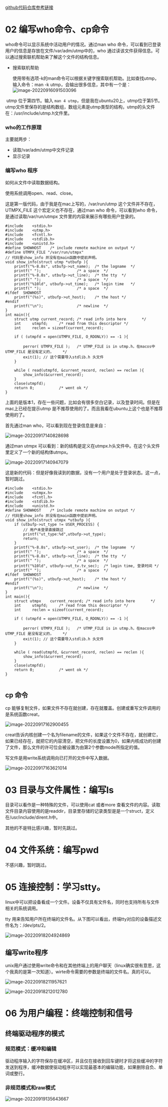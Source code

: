 [github代码仓库参考链接](https://github.com/yuzhidi/Understanding-UNIXLINUX-Programming)

# 02 编写who命令、cp命令

who命令可以显示系统中活动用户的情况。通过man who 命令，可以看到已登录用户的信息是存放在文件/var/adm/utmp中的，who 通过读该文件获得信息。可以通过搜索联机帮助来了解这个文件的结构信息。

- 搜索联机帮助

  使用带有选项-k的man命令可以根据关键字搜索联机帮助。比如查找utmp， 输入命令：man -k utmp，会输出很多信息，其中有一个是：![image-20220916091503096](unix-linux编程实践.assets/image-20220916091503096.png)

​		utmp 位于第四节。输入 `man 4 utmp`，但是我在ubuntu20上，utmp位于第5节。utmp文件里保存的是结构数组，数组元素是utmp类型的结构，utmp的头文件在：/usr/include/utmp.h文件里。

### who的工作原理

主要就两步：

- 读取/var/adm/utmp中文件记录
- 显示记录

### 编写who 程序

如何从文件中读取数据结构。

使用系统调用open、read、close。

这是第一版代码，由于我是在mac上写的，/var/run/utmp 这个文件并不存在，UTMPX_FILE 这个宏定义也不存在，通过man who 命令，可以看到who 命令，是通过读取/var/run/utmpx 文件里的内容来展示有哪些用户登录的。

```
#include	<stdio.h>
#include	<utmp.h>
#include	<fcntl.h>
#include    <stdlib.h>
#include	<unistd.h>
#define	SHOWHOST	/* include remote machine on output */
#define UTMPX_FILE "/var/run/utmpx"
// 代码里show_info 并没有在main函数中提前声明。
void show_info(struct utmp *utbufp ){
	printf("%-8.8s", utbufp->ut_name);	/* the logname	*/
	printf(" ");				/* a space	*/
	printf("%-8.8s", utbufp->ut_line);	/* the tty	*/
	printf(" ");				/* a space	*/
	printf("%10ld", utbufp->ut_time);	/* login time	*/
	printf(" ");				/* a space	*/
#ifdef	SHOWHOST
	printf("(%s)", utbufp->ut_host);	/* the host	*/
#endif
	printf("\n");				/* newline	*/
}
int main(){
	struct utmp	current_record;	/* read info into here       */
	int		utmpfd;		/* read from this descriptor */
	int		reclen = sizeof(current_record);

	if ( (utmpfd = open(UTMPX_FILE, O_RDONLY)) == -1 ){
		
        perror( UTMPX_FILE );	/* UTMP_FILE is in utmp.h，在macos中UTMP_FILE 是没有定义的，    */
		exit(1); // 这个需要导入stdlib.h 头文件
	}

	while ( read(utmpfd, &current_record, reclen) == reclen ){
		show_info(&current_record);
    }
	close(utmpfd);
	return 0;			/* went ok */
}

```

上面的是版本1，存在一些问题，比如会有很多空白记录，以及登录时间。但是在mac上已经在提示utmp 是不推荐使用的了。而且我看在ubuntu上这个也是不推荐使用的了。

首先通过man who，可以看到现在登录信息是来自：

![image-20220917140828698](unix-linux编程实践.assets/image-20220917140828698.png)

通过man utmpx 可以看到：新的结构是定义在utmpx.h头文件中。在这个头文件里定义了一个新的结构体utmpx。

![image-20220917140947079](unix-linux编程实践.assets/image-20220917140947079.png)

这是新的代码：但是好像我读到的数据，没有一个用户是处于登录状态。这一点，暂时跳过。

```
#include	<stdio.h>
#include	<utmpx.h>
#include	<fcntl.h>
#include    <stdlib.h>
#include	<unistd.h>
#define	SHOWHOST	/* include remote machine on output */
// 代码里show_info 并没有在main函数中提前声明。
void show_info(struct utmpx *utbufp ){
	if (utbufp->ut_type != USER_PROCESS) {
		// 用户未登录直接跳过
		printf("ut_type:%d",utbufp->ut_type);
		return;
	}
	printf("%-8.8s", utbufp->ut_user);	/* the logname	*/
	printf(" ");				/* a space	*/
	printf("%-8.8s", utbufp->ut_line);	/* the tty	*/
	printf(" ");				/* a space	*/
	printf("%10ld", utbufp->ut_tv.tv_sec);	/* login time, 登录时间	*/
	printf(" ");				/* a space	*/
#ifdef	SHOWHOST
	printf("(%s)", utbufp->ut_host);	/* the host	*/
#endif
	printf("\n");				/* newline	*/
}
int main(){
	struct utmpx	current_record;	/* read info into here       */
	int		utmpfd;		/* read from this descriptor */
	int		reclen = sizeof(current_record);

	if ( (utmpfd = open(UTMPX_FILE, O_RDONLY)) == -1 ){
		
        perror( UTMPX_FILE );	/* UTMP_FILE is in utmp.h，在macos中UTMP_FILE 是没有定义的，    */
		exit(1); // 这个需要导入stdlib.h 头文件
	}

	while ( read(utmpfd, &current_record, reclen) == reclen ){
		show_info(&current_record);
    }
	close(utmpfd);
	return 0;			/* went ok */
}


```

## cp 命令

cp 能够复制文件，如果文件不存在就创建，存在就覆盖。创建或重写文件调用的是系统函数creat，

![image-20220917162900455](unix-linux编程实践.assets/image-20220917162900455.png)

creat告诉内核创建一个名为filename的文件，如果这个文件不存在，就创建它，如果已经存在，就把它的内容清空，把文件的长度设置为0，如果内核成功的创建了文件，那么文件的许可位会被设置为由第2个参数mode所指定的值。

写文件是用write系统调用向已打开的文件中写入数据。

![image-20220917163621014](unix-linux编程实践.assets/image-20220917163621014.png)

# 03 目录与文件属性：编写ls

目录可以看作是一种特殊的文件，可以使用cat 或者more 查看文件的内容。读取文件目录内容使用的是readdir，目录里存储的记录类型是是一个struct，定义在/usr/include/dirent.h中。

其他的不是特比感兴趣，暂时先跳过。

# 04 文件系统：编写pwd

不感兴趣，暂时跳过。

# 05 连接控制：学习stty。

linux中可以把设备看成一个文件。设备不仅具有文件名，同时也支持所有与文件相关的系统调用。

tty 用来告知用户所在终端的文件名。从下图可以看出，终端tty对应的设备描述文件名为：/dev/pts/2。

![image-20220918204924869](unix-linux编程实践.assets/image-20220918204924869.png)

## 编写write程序

unix用户通过使用write命令和在其他终端上的用户聊天（linux确实很有意思，这个我真的是第一次知道）。wirte命令需要的参数是终端的文件名。真的可以。

![image-20220918211957621](unix-linux编程实践.assets/image-20220918211957621.png)

![image-20220918212012780](unix-linux编程实践.assets/image-20220918212012780.png)

# 06 为用户编程：终端控制和信号

## 终端驱动程序的模式

### 规范模式：缓冲和编辑

驱动程序输入的字符保存在缓冲区，并且仅在接收到回车键时才将这些缓冲的字符发送到程序，缓冲数据使驱动程序可以实现最基本的编辑功能，如果删除自负、单词或整行。

### 非规范模式和raw模式

![image-20220919135643667](unix-linux编程实践.assets/image-20220919135643667.png)
